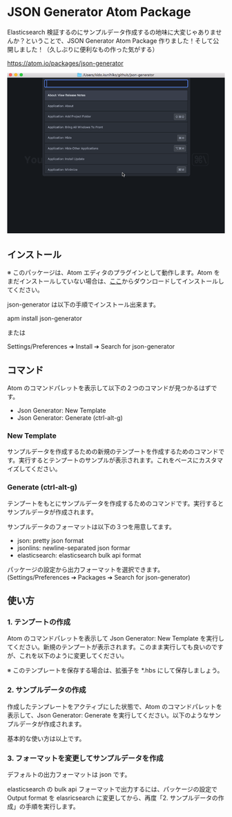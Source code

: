 # JSON Generator Atom Package
Elasticsearch 検証するのにサンプルデータ作成するの地味に大変じゃありませんか？ということで、JSON Generator Atom Package 作りました！そして公開しました！（久しぶりに便利なもの作った気がする）

https://atom.io/packages/json-generator

![overview](https://raw.githubusercontent.com/KunihikoKido/atom-json-generator/master/screenshots/overview.gif)

## インストール
※ このパッケージは、Atom エディタのプラグインとして動作します。Atom をまだインストールしていない場合は、[ここ](https://atom.io)からダウンロードしてインストールしてください。

json-generator は以下の手順でインストール出来ます。

apm install json-generator

または

Settings/Preferences ➔ Install ➔ Search for json-generator


## コマンド
Atom のコマンドパレットを表示して以下の２つのコマンドが見つかるはずです。

* Json Generator: New Template
* Json Generator: Generate (ctrl-alt-g)

### New Template
サンプルデータを作成するための新規のテンプートを作成するためのコマンドです。実行するとテンプートのサンプルが表示されます。これをベースにカスタマイズしてください。

### Generate (ctrl-alt-g)
テンプートをもとにサンプルデータを作成するためのコマンドです。実行するとサンプルデータが作成されます。

サンプルデータのフォーマットは以下の３つを用意してます。

* json: pretty json format
* jsonlins: newline-separated json formar
* elasticsearch: elasticsearch bulk api format

パッケージの設定から出力フォーマットを選択できます。
(Settings/Preferences ➔ Packages ➔ Search for json-generator)

## 使い方
### 1. テンプートの作成
Atom のコマンドパレットを表示して Json Generator: New Template を実行してください。新規のテンプートが表示されます。このまま実行しても良いのですが、これを以下のように変更してください。

※ このテンプレートを保存する場合は、拡張子を *.hbs にして保存しましょう。

### 2. サンプルデータの作成
作成したテンプレートをアクティブにした状態で、Atom のコマンドパレットを表示して、Json Generator: Generate を実行してください。以下のようなサンプルデータが作成されます。


基本的な使い方は以上です。

### 3. フォーマットを変更してサンプルデータを作成
デフォルトの出力フォーマットは json です。

elasticsearch の bulk api フォーマットで出力するには、パッケージの設定で Output format を elasricsearch に変更してから、再度「2. サンプルデータの作成」の手順を実行します。



